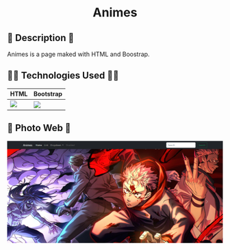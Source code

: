 <h1 align='center'>Animes</h1>


## 📜 Description 📜
Animes is a page maked with HTML and Boostrap.

## 👨‍💻 Technologies Used 👨‍💻

<table>
    <thead>
      <tr>
        <th align='center'>HTML</th>
        <th align='center'>Bootstrap</th>
      </tr>
    </thead>
    <tbody>
      <tr>
        <td>
          <img src="https://www.svgrepo.com/show/353884/html-5.svg" width="80" />
        </td>
        <td>
          <img align='center' src="https://getbootstrap.com/docs/5.2/assets/brand/bootstrap-logo-shadow.png" width="80" />
        </td>
      </tr>
    </tbody>
  </table>

## 📸 Photo Web 📸

![Photo web](./assets/img/photo_web.jpg)